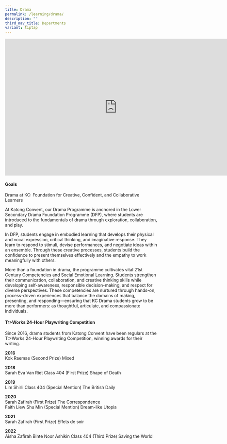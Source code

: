 ```yaml
---
title: Drama
permalink: /learning/drama/
description: ""
third_nav_title: Departments
variant: tiptap
---
```

<div class="iframe-wrapper">
<iframe height="450" width="735" allowfullscreen="true" frameborder="0" src="https://docs.google.com/presentation/d/e/2PACX-1vQSdroWHwYYFcS8gvqt2QNG15oJ6OURL3aiHQVzVEPhfEj8jc0ut1LWcJ4vyNFgeA/pubembed?start=true&amp;loop=true&amp;delayms=3000"></iframe>
</div>
<h4>Goals</h4>
<p>Drama at KC: Foundation for Creative, Confident, and Collaborative Learners</p>
<p>At Katong Convent, our Drama Programme is anchored in the Lower Secondary
Drama Foundation Programme (DFP), where students are introduced to the
fundamentals of drama through exploration, collaboration, and play.</p>
<p>In DFP, students engage in embodied learning that develops their physical
and vocal expression, critical thinking, and imaginative response. They
learn to respond to stimuli, devise performances, and negotiate ideas within
an ensemble. Through these creative processes, students build the confidence
to present themselves effectively and the empathy to work meaningfully
with others.</p>
<p>More than a foundation in drama, the programme cultivates vital 21st Century
Competencies and Social Emotional Learning. Students strengthen their communication,
collaboration, and creative thinking skills while developing self-awareness,
responsible decision-making, and respect for diverse perspectives. These
competencies are nurtured through hands-on, process-driven experiences
that balance the domains of making, presenting, and responding—ensuring
that KC Drama students grow to be more than performers: as thoughtful,
articulate, and compassionate individuals.</p>
<p></p>
<h4>T:&gt;Works 24-Hour Playwriting Competition</h4>
<p>Since 2016, drama students from Katong Convent have been regulars at the
T:&gt;Works 24-Hour Playwriting Competition, winning awards for their writing.</p>
<p><strong>2016</strong>
<br>Kok Raemae (Second Prize) Mixed</p>
<p><strong>2018</strong>
<br>Sarah Eva Van Riet Class 404 (First Prize) Shape of Death</p>
<p><strong>2019</strong>
<br>Lim Shirli Class 404 (Special Mention) The British Daily</p>
<p><strong>2020</strong>
<br>Sarah Zafirah (First Prize) The Correspondence
<br>Faith Liew Shu Min (Special Mention) Dream-like Utopia</p>
<p><strong>2021</strong>
<br>Sarah Zafirah (First Prize) Effets de soir</p>
<p><strong>2022</strong>
<br>Aisha Zafirah Binte Noor Ashikin Class 404 (Third Prize) Saving the World</p>